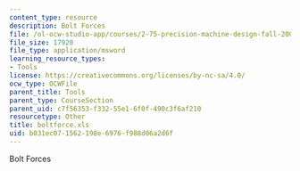 ```yaml
---
content_type: resource
description: Bolt Forces
file: /ol-ocw-studio-app/courses/2-75-precision-machine-design-fall-2001/b031ec071562198e6976f988d06a2d6f_boltforce.xls
file_size: 17920
file_type: application/msword
learning_resource_types:
- Tools
license: https://creativecommons.org/licenses/by-nc-sa/4.0/
ocw_type: OCWFile
parent_title: Tools
parent_type: CourseSection
parent_uid: c7f56353-f332-55e1-6f0f-490c3f6af210
resourcetype: Other
title: boltforce.xls
uid: b031ec07-1562-198e-6976-f988d06a2d6f
---
```

Bolt Forces